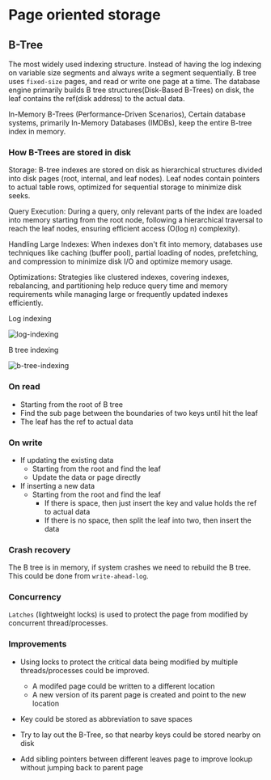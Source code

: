 # Page oriented storage

## B-Tree

The most widely used indexing structure. Instead of having the log indexing on variable size segments and always write a
segment sequentially. B tree uses `fixed-size` pages, and read or write one page at a time. The database engine primarily
builds B tree structures(Disk-Based B-Trees) on disk, the leaf contains the ref(disk address) to the actual data.

In-Memory B-Trees (Performance-Driven Scenarios), Certain database systems, primarily In-Memory Databases (IMDBs), keep
the entire B-tree index in memory.

### How B-Trees are stored in disk

Storage: B-tree indexes are stored on disk as hierarchical structures divided into disk pages (root, internal, and leaf nodes). Leaf nodes contain pointers to actual table rows, optimized for sequential storage to minimize disk seeks.

Query Execution: During a query, only relevant parts of the index are loaded into memory starting from the root node, following a hierarchical traversal to reach the leaf nodes, ensuring efficient access (O(log n) complexity).

Handling Large Indexes: When indexes don't fit into memory, databases use techniques like caching (buffer pool), partial loading of nodes, prefetching, and compression to minimize disk I/O and optimize memory usage.

Optimizations: Strategies like clustered indexes, covering indexes, rebalancing, and partitioning help reduce query time and memory requirements while managing large or frequently updated indexes efficiently.

Log indexing

![log-indexing](./resources/log-indexing.jpg)

B tree indexing

![b-tree-indexing](./resources/b-tree-indexing.jpg)

### On read

- Starting from the root of B tree
- Find the sub page between the boundaries of two keys until hit the leaf
- The leaf has the ref to actual data

### On write

- If updating the existing data
  - Starting from the root and find the leaf
  - Update the data or page directly
- If inserting a new data
  - Starting from the root and find the leaf
    - If there is space, then just insert the key and value holds the ref to actual data
    - If there is no space, then split the leaf into two, then insert the data

### Crash recovery

The B tree is in memory, if system crashes we need to rebuild the B tree. This could be done from `write-ahead-log`.

### Concurrency

`Latches` (lightweight locks) is used to protect the page from modified by concurrent thread/processes.

### Improvements

- Using locks to protect the critical data being modified by multiple threads/processes could be improved.
  - A modifed page could be written to a different location
  - A new version of its parent page is created and point to the new location

- Key could be stored as abbreviation to save spaces
- Try to lay out the B-Tree, so that nearby keys could be stored nearby on disk
- Add sibling pointers between different leaves page to improve lookup without jumping back to parent page


